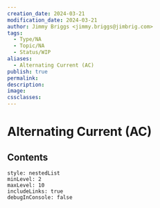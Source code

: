 ```yaml
---
creation_date: 2024-03-21
modification_date: 2024-03-21
author: Jimmy Briggs <jimmy.briggs@jimbrig.com>
tags:
  - Type/NA
  - Topic/NA
  - Status/WIP
aliases:
  - Alternating Current (AC)
publish: true
permalink:
description:
image:
cssclasses:
---
```



# Alternating Current (AC)

## Contents

```table-of-contents
style: nestedList
minLevel: 2
maxLevel: 10
includeLinks: true
debugInConsole: false
```
